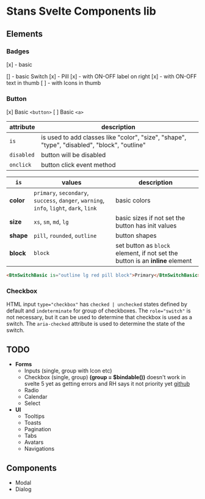 # Stans Svelte Components lib

## Elements

### Badges

[x] - basic

[] - basic Switch
[x] - Pill
[x] - with ON-OFF label on right
[x] - with ON-OFF text in thumb
[ ] - with Icons in thumb

### Button

[x] Basic `<button>`
[ ] Basic `<a>`

| attribute  | description                                                                                  |
| ---------- | -------------------------------------------------------------------------------------------- |
| `is`       | is used to add classes like "color", "size", "shape", "type", "disabled", "block", "outline" |
| `disabled` | button will be disabled                                                                      |
| `onclick`  | button click event method                                                                    |

| `is`      | values                                                                                  | description                                                                   |
| --------- | --------------------------------------------------------------------------------------- | ----------------------------------------------------------------------------- |
| **color** | `primary`, `secondary`, `success`, `danger`, `warning`, `info`, `light`, `dark`, `link` | basic colors                                                                  |
| **size**  | `xs`, `sm`, `md`, `lg`                                                                  | basic sizes if not set the button has init values                             |
| **shape** | `pill`, `rounded`, `outline`                                                            | button shapes                                                                 |
| **block** | `block`                                                                                 | set button as `block` element, if not set the button is an **inline** element |

```html
<BtnSwitchBasic is="outline lg red pill block">Primary</BtnSwitchBasic>
```

### Checkbox

HTML input `type="checkbox"` has `checked | unchecked` states defined by default and `indeterminate` for group of checkboxes. The `role="switch"` is not necessary, but it can be used to determine that checkbox is used as a switch. The `aria-checked` attribute is used to determine the state of the switch.

<!-- table with buttons
[x] - primary
[x] - secondary
[x] - success
[x] - danger
[x] - warning
[x] - info
[x] - light
[x] - dark
[x] - link -->

## TODO

- **Forms**
  - Inputs (single, group with Icon etc)
  - Checkbox (single, group) **(group = $bindable())** doesn't work in svelte 5 yet as getting errors and RH says it not priority yet [github](https://github.com/sveltejs/svelte/pull/11256)
  - Radio
  - Calendar
  - Select
- **UI**
  - Tooltips
  - Toasts
  - Pagination
  - Tabs
  - Avatars
  - Navigations

## Components

- Modal
- Dialog
